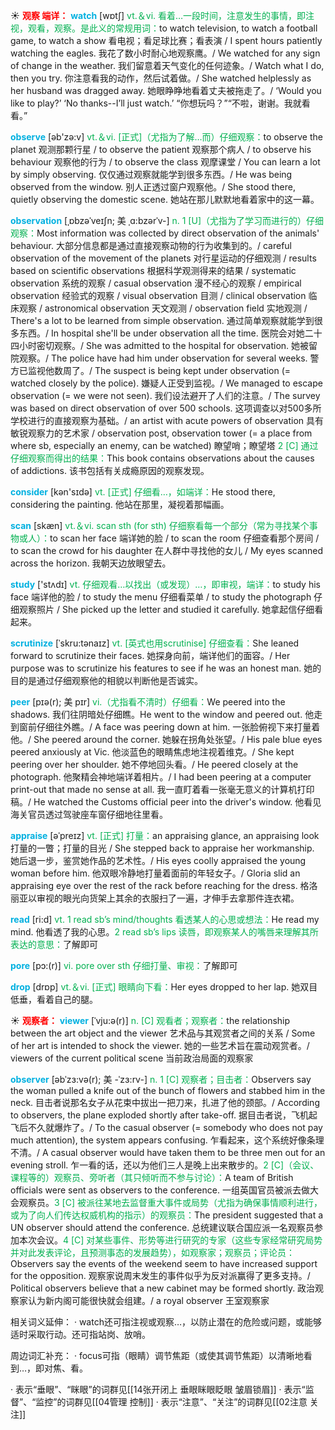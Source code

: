 ☀ <font color="red">**观察 端详：**</font>
<font color="sky blue">**watch**</font> [wɒtʃ] 
<font color="#00b050">vt.＆vi. 看着…一段时间，注意发生的事情，即注视，观看，观察。是此义的常规用词：</font>to watch television, to watch a football game, to watch a show 看电视；看足球比赛；看表演 / I spent hours patiently watching the eagles. 我花了数小时耐心地观察鹰。/ We watched for any sign of change in the weather. 我们留意着天气变化的任何迹象。/ Watch what I do, then you try. 你注意看我的动作，然后试着做。/ She watched helplessly as her husband was dragged away. 她眼睁睁地看着丈夫被拖走了。/ ‘Would you like to play?’ ‘No thanks--I’ll just watch.’ “你想玩吗？”“不啦，谢谢。我就看看。”

<font color="sky blue">**observe**</font> [əb'zə:v] 
<font color="#00b050">vt.＆vi. [正式]（尤指为了解…而）仔细观察：</font>to observe the planet 观测那颗行星 / to observe the patient 观察那个病人 / to observe his behaviour 观察他的行为 / to observe the class 观摩课堂 / You can learn a lot by simply observing. 仅仅通过观察就能学到很多东西。/ He was being observed from the window. 别人正透过窗户观察他。/ She stood there, quietly observing the domestic scene. 她站在那儿默默地看着家中的这一幕。

<font color="sky blue">**observation**</font> [ˌɒbzəˈveɪʃn; 美 ˌɑ:bzərˈv-]
<font color="#00b050">n. 1 [U]（尤指为了学习而进行的）仔细观察：</font>Most information was collected by direct observation of the animals' behaviour. 大部分信息都是通过直接观察动物的行为收集到的。/ careful observation of the movement of the planets 对行星运动的仔细观测 / results based on scientific observations 根据科学观测得来的结果 / systematic observation 系统的观察 / casual observation 漫不经心的观察 / empirical observation 经验式的观察 / visual observation 目测 / clinical observation 临床观察 / astronomical observation 天文观测 / observation field 实地观测 / There's a lot to be learned from simple observation. 通过简单观察就能学到很多东西。/ In hospital she'll be under observation all the time. 医院会对她二十四小时密切观察。/ She was admitted to the hospital for observation. 她被留院观察。/ The police have had him under observation for several weeks. 警方已监视他数周了。/ The suspect is being kept under observation (= watched closely by the police). 嫌疑人正受到监视。/ We managed to escape observation (= we were not seen). 我们设法避开了人们的注意。/ The survey was based on direct observation of over 500 schools. 这项调查以对500多所学校进行的直接观察为基础。/ an artist with acute powers of observation 具有敏锐观察力的艺术家 / observation post, observation tower (= a place from where sb, especially an enemy, can be watched) 瞭望哨；瞭望塔 <font color="#00b050">2 [C] 通过仔细观察而得出的结果：</font>This book contains observations about the causes of addictions. 该书包括有关成瘾原因的观察发现。

<font color="sky blue">**consider**</font> [kən'sɪdə] 
<font color="#00b050">vt. [正式] 仔细看…，如端详：</font>He stood there, considering the painting. 他站在那里，凝视着那幅画。

<font color="sky blue">**scan**</font> [skæn] 
<font color="#00b050">vt.＆vi. scan sth (for sth) 仔细察看每一个部分（常为寻找某个事物或人）：</font>to scan her face 端详她的脸 / to scan the room 仔细查看那个房间 / to scan the crowd for his daughter 在人群中寻找他的女儿 / My eyes scanned across the horizon. 我朝天边放眼望去。

<font color="sky blue">**study**</font> ['stʌdɪ] 
<font color="#00b050">vt. 仔细观看…以找出（或发现）…，即审视，端详：</font>to study his face 端详他的脸 / to study the menu 仔细看菜单 / to study the photograph 仔细观察照片 / She picked up the letter and studied it carefully. 她拿起信仔细看起来。
           
<font color="sky blue">**scrutinize**</font> [ˈskru:tənaɪz]
<font color="#00b050">vt. [英式也用scrutinise] 仔细查看：</font>She leaned forward to scrutinize their faces. 她探身向前，端详他们的面容。/ Her purpose was to scrutinize his features to see if he was an honest man. 她的目的是通过仔细观察他的相貌以判断他是否诚实。
           
<font color="sky blue">**peer**</font> [pɪə(r); 美 pɪr]
<font color="#00b050">vi.（尤指看不清时）仔细看：</font>We peered into the shadows. 我们往阴暗处仔细瞧。He went to the window and peered out. 他走到窗前仔细往外瞧。/ A face was peering down at him. 一张脸俯视下来打量着他。/ She peered around the corner. 她躲在拐角处张望。/ His pale blue eyes peered anxiously at Vic. 他淡蓝色的眼睛焦虑地注视着维克。/ She kept peering over her shoulder. 她不停地回头看。/ He peered closely at the photograph. 他聚精会神地端详着相片。/ I had been peering at a computer print-out that made no sense at all. 我一直盯着看一张毫无意义的计算机打印稿。/ He watched the Customs official peer into the driver's window. 他看见海关官员透过驾驶座车窗仔细地往里看。
           
<font color="sky blue">**appraise**</font> [əˈpreɪz]
<font color="#00b050">vt. [正式] 打量：</font>an appraising glance, an appraising look 打量的一瞥；打量的目光 / She stepped back to appraise her workmanship. 她后退一步，鉴赏她作品的艺术性。/ His eyes coolly appraised the young woman before him. 他双眼冷静地打量着面前的年轻女子。/ Gloria slid an appraising eye over the rest of the rack before reaching for the dress. 格洛丽亚以审视的眼光向货架上其余的衣服扫了一遍，才伸手去拿那件连衣裙。

<font color="sky blue">**read**</font> [ri:d] 
<font color="#00b050">vt. 1 read sb’s mind/thoughts 看透某人的心思或想法：</font>He read my mind. 他看透了我的心思。<font color="#00b050">2 read sb’s lips 读唇，即观察某人的嘴唇来理解其所表达的意思：</font>了解即可
           
<font color="sky blue">**pore**</font> [pɔ:(r)]
<font color="#00b050">vi. pore over sth 仔细打量、审视：</font>了解即可

<font color="sky blue">**drop**</font> [drɒp] 
<font color="#00b050">vt.＆vi. [正式] 眼睛向下看：</font>Her eyes dropped to her lap. 她双目低垂，看着自己的腿。

☀ <font color="red">**观察者：**</font>
<font color="sky blue">**viewer**</font> [ˈvju:ə(r)]
<font color="#00b050">n. [C] 观看者；观察者：</font>the relationship between the art object and the viewer 艺术品与其观赏者之间的关系 / Some of her art is intended to shock the viewer. 她的一些艺术旨在震动观赏者。/ viewers of the current political scene 当前政治局面的观察家
           
<font color="sky blue">**observer**</font> [əbˈzɜ:və(r); 美 -ˈzɜ:rv-]
<font color="#00b050">n. 1 [C] 观察者；目击者：</font>Observers say the woman pulled a knife out of the bunch of flowers and stabbed him in the neck. 目击者说那名女子从花束中拔出一把刀来，扎进了他的颈部。/ According to observers, the plane exploded shortly after take-off. 据目击者说，飞机起飞后不久就爆炸了。/ To the casual observer (= somebody who does not pay much attention), the system appears confusing. 乍看起来，这个系统好像条理不清。/ A casual observer would have taken them to be three men out for an evening stroll. 乍一看的话，还以为他们三人是晚上出来散步的。<font color="#00b050">2 [C]（会议、课程等的）观察员、旁听者（其只倾听而不参与讨论）：</font>A team of British officials were sent as observers to the conference. 一组英国官员被派去做大会观察员。<font color="#00b050">3 [C] 被派往某地去监督重大事件或局势（尤指为确保事情顺利进行，或为了向人们传达权威机构的指示）的观察员：</font>The president suggested that a UN observer should attend the conference. 总统建议联合国应派一名观察员参加本次会议。<font color="#00b050">4 [C] 对某些事件、形势等进行研究的专家（这些专家经常研究局势并对此发表评论，且预测事态的发展趋势），如观察家；观察员；评论员：</font>Observers say the events of the weekend seem to have increased support for the opposition. 观察家说周末发生的事件似乎为反对派赢得了更多支持。/ Political observers believe that a new cabinet may be formed shortly. 政治观察家认为新内阁可能很快就会组建。/ a royal observer 王室观察家

相关词义延伸：
· watch还可指注视或观察…，以防止潜在的危险或问题，或能够适时采取行动。还可指站岗、放哨。

周边词汇补充：
· focus可指（眼睛）调节焦距（或使其调节焦距）以清晰地看到…，即对焦、看。

· 表示“垂眼”、“眯眼”的词群见[[14张开闭上 垂眼眯眼眨眼 皱眉锁眉]]
· 表示“监督”、“监控”的词群见[[04管理 控制]]
· 表示“注意”、“关注”的词群见[[02注意 关注]]
